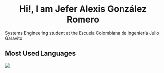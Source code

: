 <h1 align="center">Hi!, I am Jefer Alexis González Romero</h1>
<p  align ="left">Systems Engineering student at the Escuela Colombiana de Ingeniería Julio Garavito</p>
<h2 align="left">Most Used Languages</h2>
<img src="https://github-readme-stats.vercel.app/api/top-langs?username=AlexisGR7"/>
